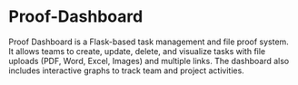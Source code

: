 # Proof-Dashboard
Proof Dashboard is a Flask-based task management and file proof system.   It allows teams to create, update, delete, and visualize tasks with file uploads (PDF, Word, Excel, Images) and multiple links.   The dashboard also includes interactive graphs to track team and project activities.
